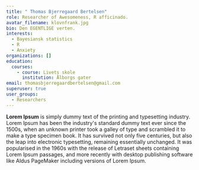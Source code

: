 ```yaml
---
title: " Thomas Bjerregaard Bertelsen"
role: Researcher of Awesomeness, R afficinado.
avatar_filename: klovnfrank.jpg
bio: Den EGENTLIGE verten.
interests:
  - Bayesiansk statistics
  - R
  - Anxiety
organizations: []
education:
  courses:
    - course: Livets skole
      institution: Ålborgs gater
email: thomasbjerregaardbertelsen@gmail.com
superuser: true
user_groups:
  - Researchers
---
```

**Lorem Ipsum** is simply dummy text of the printing and typesetting industry. Lorem Ipsum has been the industry's standard dummy text ever since the 1500s, when an unknown printer took a galley of type and scrambled it to make a type specimen book. It has survived not only five centuries, but also the leap into electronic typesetting, remaining essentially unchanged. It was popularised in the 1960s with the release of Letraset sheets containing Lorem Ipsum passages, and more recently with desktop publishing software like Aldus PageMaker including versions of Lorem Ipsum.